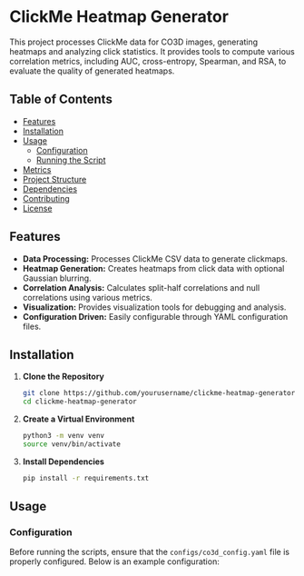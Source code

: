 # ClickMe Heatmap Generator

This project processes ClickMe data for CO3D images, generating heatmaps and analyzing click statistics. It provides tools to compute various correlation metrics, including AUC, cross-entropy, Spearman, and RSA, to evaluate the quality of generated heatmaps.

## Table of Contents

- [Features](#features)
- [Installation](#installation)
- [Usage](#usage)
  - [Configuration](#configuration)
  - [Running the Script](#running-the-script)
- [Metrics](#metrics)
- [Project Structure](#project-structure)
- [Dependencies](#dependencies)
- [Contributing](#contributing)
- [License](#license)

## Features

- **Data Processing:** Processes ClickMe CSV data to generate clickmaps.
- **Heatmap Generation:** Creates heatmaps from click data with optional Gaussian blurring.
- **Correlation Analysis:** Calculates split-half correlations and null correlations using various metrics.
- **Visualization:** Provides visualization tools for debugging and analysis.
- **Configuration Driven:** Easily configurable through YAML configuration files.

## Installation

1. **Clone the Repository**
   ```bash
   git clone https://github.com/yourusername/clickme-heatmap-generator.git
   cd clickme-heatmap-generator
   ```

2. **Create a Virtual Environment**
   ```bash
   python3 -m venv venv
   source venv/bin/activate
   ```

3. **Install Dependencies**
   ```bash
   pip install -r requirements.txt
   ```

## Usage

### Configuration

Before running the scripts, ensure that the `configs/co3d_config.yaml` file is properly configured. Below is an example configuration:
